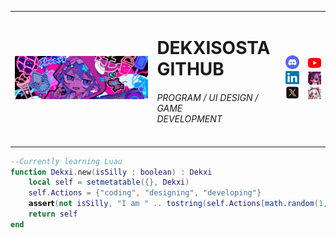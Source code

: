 <table style="border: 0;">
  <tr style="border: 0;"> 
    <td style="border: 0;" rowspan ="3">
        <img src="./banner.png" width="500">
    </td>
    <td style="border: 0;">
        <h1>DEKXISOSTA <br> GITHUB</h1>
        <h6>PROGRAM / UI DESIGN / GAME <br> DEVELOPMENT </h6>
    </td>
    <td style="border: 0;">
        <a href="https://www.discord.com"><img src="./discord.png" width="50"></a>
        <br>
        <a href="https://www.linkedin.com"><img src="./linkedin.png" width="50"></a>
        <br>
        <a href="https://www.x.com/dekxisosta"><img src="./x.png" width="50"></a>
    </td>
    <td style="border: 0;">
        <a href="https://www.youtube.com/@Rroquxii"><img src="./youtube.png" width="50"></a>
        <br>
        <img src="./azurlane_unicorn-cropped.gif" width="50">
        <br>
        <img src="./azurlane_laffey-crop.gif" width="50">
    </td>
  </tr>
</table>

```lua
--Currently learning Luau
function Dekxi.new(isSilly : boolean) : Dekxi
    local self = setmetatable({}, Dekxi)
    self.Actions = {"coding", "designing", "developing"}
    𝗮𝘀𝘀𝗲𝗿𝘁(not isSilly, "I am " .. tostring(self.Actions[math.random(1, #self.Actions)]))
    return self
end
```
